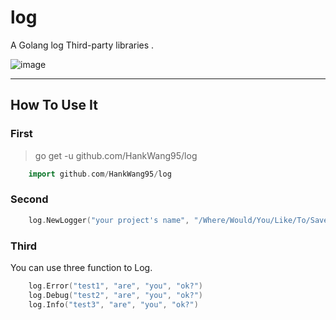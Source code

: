 # log
A Golang log Third-party libraries .


![image](http://github.com/HankWang96/readme_add_pic/raw/master/images/example.png)

---

## How To Use It

### First 
> go get -u github.com/HankWang95/log

```go
	import github.com/HankWang95/log
```

### Second
```go
	log.NewLogger("your project's name", "/Where/Would/You/Like/To/Save/Your/LogFile")
```

### Third
You can use three function to Log. 

```go
	log.Error("test1", "are", "you", "ok?")
	log.Debug("test2", "are", "you", "ok?")
	log.Info("test3", "are", "you", "ok?")
```